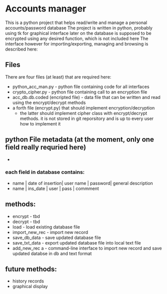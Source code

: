 Accounts manager
================
This is a python project that helps read/write and manage a personal accounts/password database
The project is written in python, probably using tk for graphical interface later on
the database is supposed to be encrypted using any desired function, which is not included here
The interface however for importing/exporting, managing and browsing is described here:

Files
-----
There are four files (at least) that are required here:
* python_acc_man.py       - python file containing code for all interfaces
* crypto_cipher.py        - python file containing call to an encryption file
* acc_db.db.coded (encripted file) - data file that can be written and read using the encrypt/decrypt methods
* a forth file (encrypt.py) that should implement encryption/decryption 
  - the latter should implement cipher class with encrypt/decrypt methods. it is not stored in git reporsitory and is up to every user how to implement it

python File metadata (at the moment, only one field really requried here)
----------------------------------
* <last modified>

### each field in database contains:
* name | date of insertion| user name | password| general description  
* name | ins_date         | user      | pass    | commment

## methods:
* encrypt 		- tbd
* decrypt 		- tbd
* load       		- load existing database file
* import_new_rec 	- import new record
* save_db_data 		- save updated database file
* save_txt_data 	- export updated database file into local text file
* add_new_rec a 	- command-line interface to import new record and save updated databse in db and text format

## future methods:
* history records
* graphical display
